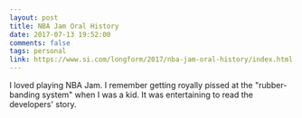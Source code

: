 ```yaml
---
layout: post
title: NBA Jam Oral History
date: 2017-07-13 19:52:00
comments: false
tags: personal
link: https://www.si.com/longform/2017/nba-jam-oral-history/index.html
---
```


I loved playing NBA Jam. I remember getting royally pissed at the "rubber-banding system" when I was a kid. It was entertaining to read the developers' story.
